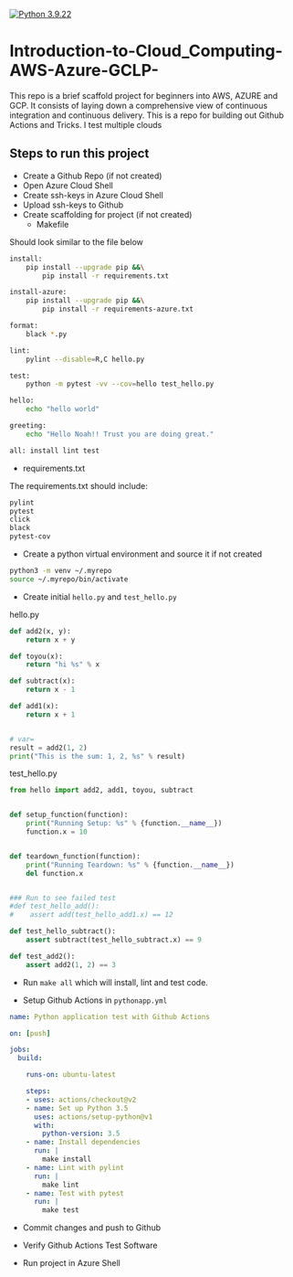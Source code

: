 [![Python 3.9.22](https://github.com/Thierry-Celestin/Introduction-to-Cloud_Computing-AWS-Azure-GCLP-/actions/workflows/main.yml/badge.svg)](https://github.com/Thierry-Celestin/Introduction-to-Cloud_Computing-AWS-Azure-GCLP-/actions/workflows/main.yml)

# Introduction-to-Cloud_Computing-AWS-Azure-GCLP-
This repo is a brief scaffold project for beginners into AWS, AZURE and GCP. It consists of laying down a comprehensive view of continuous integration and continuous delivery. This is a repo for building out Github Actions and Tricks. I test multiple clouds

## Steps to run this project

* Create a Github Repo (if not created)
* Open Azure Cloud Shell
* Create ssh-keys in Azure Cloud Shell
* Upload ssh-keys to Github
* Create scaffolding for project (if not created)
  - Makefile

Should look similar to the file below

```bash
install:
	pip install --upgrade pip &&\
		pip install -r requirements.txt

install-azure:
	pip install --upgrade pip &&\
		pip install -r requirements-azure.txt

format:
	black *.py

lint:
	pylint --disable=R,C hello.py

test:
	python -m pytest -vv --cov=hello test_hello.py

hello:
	echo "hello world"

greeting:
	echo "Hello Noah!! Trust you are doing great."

all: install lint test
```

  - requirements.txt
  
The requirements.txt should include:

```bash
pylint
pytest
click
black
pytest-cov
```

* Create a python virtual environment and source it if not created

```bash
python3 -m venv ~/.myrepo
source ~/.myrepo/bin/activate
```

* Create initial `hello.py` and `test_hello.py`

hello.py
```python
def add2(x, y):
    return x + y

def toyou(x):
    return "hi %s" % x

def subtract(x):
    return x - 1

def add1(x):
    return x + 1


# var=
result = add2(1, 2)
print("This is the sum: 1, 2, %s" % result)
```

test_hello.py
```python
from hello import add2, add1, toyou, subtract 


def setup_function(function):
    print("Running Setup: %s" % {function.__name__})
    function.x = 10


def teardown_function(function):
    print("Running Teardown: %s" % {function.__name__})
    del function.x


### Run to see failed test
#def test_hello_add():
#    assert add(test_hello_add1.x) == 12

def test_hello_subtract():
    assert subtract(test_hello_subtract.x) == 9

def test_add2():
    assert add2(1, 2) == 3
```


* Run `make all` which will install, lint and test code.

* Setup Github Actions in `pythonapp.yml`

```yaml
name: Python application test with Github Actions

on: [push]

jobs:
  build:

    runs-on: ubuntu-latest

    steps:
    - uses: actions/checkout@v2
    - name: Set up Python 3.5
      uses: actions/setup-python@v1
      with:
        python-version: 3.5
    - name: Install dependencies
      run: |
        make install
    - name: Lint with pylint
      run: |
        make lint
    - name: Test with pytest
      run: |
        make test
```

* Commit changes and push to Github

* Verify Github Actions Test Software

* Run project in Azure Shell

